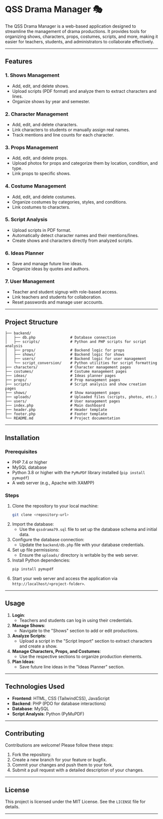 # QSS Drama Manager 🎭

The QSS Drama Manager is a web-based application designed to streamline the management of drama productions. It provides tools for organizing shows, characters, props, costumes, scripts, and more, making it easier for teachers, students, and administrators to collaborate effectively.

---

## Features

### 1. **Shows Management**
- Add, edit, and delete shows.
- Upload scripts (PDF format) and analyze them to extract characters and lines.
- Organize shows by year and semester.

### 2. **Character Management**
- Add, edit, and delete characters.
- Link characters to students or manually assign real names.
- Track mentions and line counts for each character.

### 3. **Props Management**
- Add, edit, and delete props.
- Upload photos for props and categorize them by location, condition, and type.
- Link props to specific shows.

### 4. **Costume Management**
- Add, edit, and delete costumes.
- Organize costumes by categories, styles, and conditions.
- Link costumes to characters.

### 5. **Script Analysis**
- Upload scripts in PDF format.
- Automatically detect character names and their mentions/lines.
- Create shows and characters directly from analyzed scripts.

### 6. **Ideas Planner**
- Save and manage future line ideas.
- Organize ideas by quotes and authors.

### 7. **User Management**
- Teacher and student signup with role-based access.
- Link teachers and students for collaboration.
- Reset passwords and manage user accounts.

---

## Project Structure

```
├── backend/
│   ├── db.php                # Database connection
│   ├── scripts/              # Python and PHP scripts for script analysis
│   ├── props/                # Backend logic for props
│   ├── shows/                # Backend logic for shows
│   ├── users/                # Backend logic for user management
│   └── script_conversion/    # Python utilities for script formatting
├── characters/               # Character management pages
├── costumes/                 # Costume management pages
├── ideas/                    # Ideas planner pages
├── props/                    # Prop management pages
├── scripts/                  # Script analysis and show creation pages
├── shows/                    # Show management pages
├── uploads/                  # Uploaded files (scripts, photos, etc.)
├── users/                    # User management pages
├── index.php                 # Main dashboard
├── header.php                # Header template
├── footer.php                # Footer template
└── README.md                 # Project documentation
```

---

## Installation

### Prerequisites
- PHP 7.4 or higher
- MySQL database
- Python 3.8 or higher with the `PyMuPDF` library installed (`pip install pymupdf`)
- A web server (e.g., Apache with XAMPP)

### Steps
1. Clone the repository to your local machine:
   ```bash
   git clone <repository-url>
   ```
2. Import the database:
   - Use the `qssdrama79.sql` file to set up the database schema and initial data.
3. Configure the database connection:
   - Update the `backend/db.php` file with your database credentials.
4. Set up file permissions:
   - Ensure the `uploads/` directory is writable by the web server.
5. Install Python dependencies:
   ```bash
   pip install pymupdf
   ```
6. Start your web server and access the application via `http://localhost/<project-folder>`.

---

## Usage

1. **Login**:
   - Teachers and students can log in using their credentials.
2. **Manage Shows**:
   - Navigate to the "Shows" section to add or edit productions.
3. **Analyze Scripts**:
   - Upload a script in the "Script Import" section to extract characters and create a show.
4. **Manage Characters, Props, and Costumes**:
   - Use the respective sections to organize production elements.
5. **Plan Ideas**:
   - Save future line ideas in the "Ideas Planner" section.

---

## Technologies Used

- **Frontend**: HTML, CSS (TailwindCSS), JavaScript
- **Backend**: PHP (PDO for database interactions)
- **Database**: MySQL
- **Script Analysis**: Python (PyMuPDF)

---

## Contributing

Contributions are welcome! Please follow these steps:
1. Fork the repository.
2. Create a new branch for your feature or bugfix.
3. Commit your changes and push them to your fork.
4. Submit a pull request with a detailed description of your changes.

---

## License

This project is licensed under the MIT License. See the `LICENSE` file for details.

---

